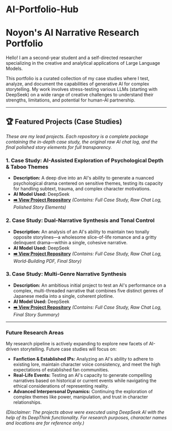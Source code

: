 # AI-Portfolio-Hub

# Noyon's AI Narrative Research Portfolio

Hello! I am a second-year student and a self-directed researcher specializing in the creative and analytical applications of Large Language Models.

This portfolio is a curated collection of my case studies where I test, analyze, and document the capabilities of generative AI for complex storytelling. My work involves stress-testing various LLMs (starting with DeepSeek) on a wide range of creative challenges to understand their strengths, limitations, and potential for human-AI partnership.

---

## 🏆 Featured Projects (Case Studies)

*These are my lead projects. Each repository is a complete package containing the in-depth case study, the original raw AI chat log, and the final polished story elements for full transparency.*

### 1. Case Study: AI-Assisted Exploration of Psychological Depth & Taboo Themes
* **Description:** A deep dive into an AI's ability to generate a nuanced psychological drama centered on sensitive themes, testing its capacity for handling subtext, trauma, and complex character motivations.
* **AI Model Used:** DeepSeek
* **[➡️ View Project Repository](https://github.com/Noyonbond47/AI-Emotional-Depth-Analysis)** *(Contains: Full Case Study, Raw Chat Log, Polished Story Elements)*

### 2. Case Study: Dual-Narrative Synthesis and Tonal Control
* **Description:** An analysis of an AI's ability to maintain two tonally opposite storylines—a wholesome slice-of-life romance and a gritty delinquent drama—within a single, cohesive narrative.
* **AI Model Used:** DeepSeek
* **[➡️ View Project Repository](https://github.com/Noyonbond47/AI-Handling-of-Dual-Narrative)** *(Contains: Full Case Study, Raw Chat Log, World-Building PDF, Final Story)*

### 3. Case Study: Multi-Genre Narrative Synthesis
* **Description:** An ambitious initial project to test an AI's performance on a complex, multi-threaded narrative that combines five distinct genres of Japanese media into a single, coherent plotline.
* **AI Model Used:** DeepSeek
* **[➡️ View Project Repository](https://github.com/Noyonbond47/Genre-mashing-using-AI)** *(Contains: Full Case Study, Raw Chat Log, Final Story Summary)*

---

### Future Research Areas

My research pipeline is actively expanding to explore new facets of AI-driven storytelling. Future case studies will focus on:

* **Fanfiction & Established IPs:** Analyzing an AI's ability to adhere to existing lore, maintain character voice consistency, and meet the high expectations of established fan communities.
* **Real-Life Events:** Testing an AI's capacity to generate compelling narratives based on historical or current events while navigating the ethical considerations of representing reality.
* **Advanced Interpersonal Dynamics:** Continuing the exploration of complex themes like power, manipulation, and trust in character relationships.

*(Disclaimer: The projects above were executed using DeepSeek AI with the help of its DeepThink functionality. For research purposes, character names and locations are for reference only.)*
